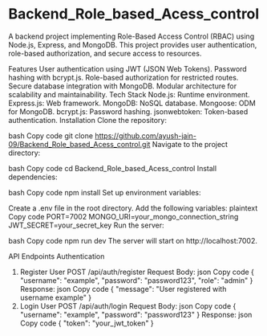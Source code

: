 # Backend_Role_based_Acess_control
A backend project implementing Role-Based Access Control (RBAC) using Node.js, Express, and MongoDB. This project provides user authentication, role-based authorization, and secure access to resources.

Features
User authentication using JWT (JSON Web Tokens).
Password hashing with bcrypt.js.
Role-based authorization for restricted routes.
Secure database integration with MongoDB.
Modular architecture for scalability and maintainability.
Tech Stack
Node.js: Runtime environment.
Express.js: Web framework.
MongoDB: NoSQL database.
Mongoose: ODM for MongoDB.
bcrypt.js: Password hashing.
jsonwebtoken: Token-based authentication.
Installation
Clone the repository:

bash
Copy code
git clone https://github.com/ayush-jain-09/Backend_Role_based_Acess_control.git
Navigate to the project directory:

bash
Copy code
cd Backend_Role_based_Acess_control
Install dependencies:

bash
Copy code
npm install
Set up environment variables:

Create a .env file in the root directory.
Add the following variables:
plaintext
Copy code
PORT=7002
MONGO_URI=your_mongo_connection_string
JWT_SECRET=your_secret_key
Run the server:

bash
Copy code
npm run dev
The server will start on http://localhost:7002.

API Endpoints
Authentication
1. Register User
POST /api/auth/register
Request Body:
json
Copy code
{
  "username": "example",
  "password": "password123",
  "role": "admin"
}
Response:
json
Copy code
{
  "message": "User registered with username example"
}
2. Login User
POST /api/auth/login
Request Body:
json
Copy code
{
  "username": "example",
  "password": "password123"
}
Response:
json
Copy code
{
  "token": "your_jwt_token"
}

